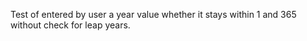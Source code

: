 Test of entered by user a year value whether it stays within 1 and 365 without check for leap years.
